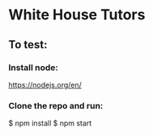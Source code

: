 # White House Tutors 

## To  test:

### Install node:
https://nodejs.org/en/

### Clone the repo and run:
$ npm install
$ npm start
